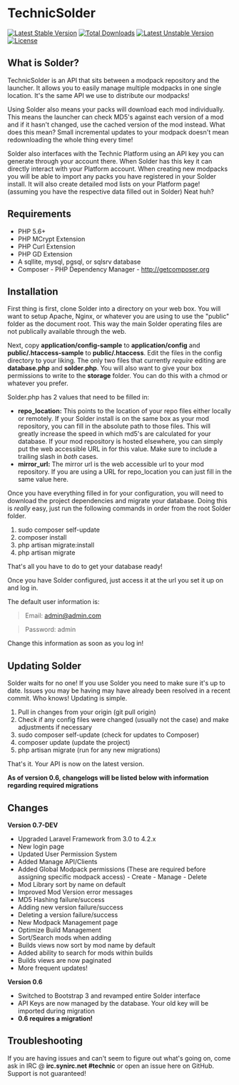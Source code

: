 TechnicSolder
=============

[![Latest Stable Version](https://poser.pugx.org/solder/solder/v/stable.svg)](https://packagist.org/packages/solder/solder) [![Total Downloads](https://poser.pugx.org/solder/solder/downloads.svg)](https://packagist.org/packages/solder/solder) [![Latest Unstable Version](https://poser.pugx.org/solder/solder/v/unstable.svg)](https://packagist.org/packages/solder/solder) [![License](https://poser.pugx.org/solder/solder/license.svg)](https://packagist.org/packages/solder/solder)

What is Solder?
--------------

TechnicSolder is an API that sits between a modpack repository and the launcher. It allows you to easily manage multiple modpacks in one single location. It's the same API we use to distribute our modpacks!

Using Solder also means your packs will download each mod individually. This means the launcher can check MD5's against each version of a mod and if it hasn't changed, use the cached version of the mod instead. What does this mean? Small incremental updates to your modpack doesn't mean redownloading the whole thing every time!

Solder also interfaces with the Technic Platform using an API key you can generate through your account there. When Solder has this key it can directly interact with your Platform account. When creating new modpacks you will be able to import any packs you have registered in your Solder install. It will also create detailed mod lists on your Platform page! (assuming you have the respective data filled out in Solder) Neat huh?

Requirements
-------------

* PHP 5.6+ 
* PHP MCrypt Extension
* PHP Curl Extension
* PHP GD Extension
* A sqllite, mysql, pgsql, or sqlsrv database
* Composer - PHP Dependency Manager - http://getcomposer.org

Installation
-------------

First thing is first, clone Solder into a directory on your web box. You will want to setup Apache, Nginx, or whatever you are using to use the "public" folder as the document root. This way the main Solder operating files are not publically available through the web.

Next, copy **application/config-sample** to **application/config** and **public/.htaccess-sample** to **public/.htaccess**. Edit the files in the config directory to your liking. The only two files that currently *require* editing are **database.php** and **solder.php**. You will also want to give your box permissions to write to the **storage** folder. You can do this with a chmod or whatever you prefer.

Solder.php has 2 values that need to be filled in:

* **repo_location:** This points to the location of your repo files either locally or remotely. If your Solder install is on the same box as your mod repository, you can fill in the absolute path to those files. This will greatly increase the speed in which md5's are calculated for your database. If your mod repository is hosted elsewhere, you can simply put the web accessible URL in for this value. Make sure to include a trailing slash in *both* cases.
* **mirror_url:** The mirror url is the web accessible url to your mod repository. If you are using a URL for repo_location you can just fill in the same value here.

Once you have everything filled in for your configuration, you will need to download the project dependencies and migrate your database. Doing this is *really* easy, just run the following commands in order from the root Solder folder.

1. sudo composer self-update
2. composer install
3. php artisan migrate:install
4. php artisan migrate

That's all you have to do to get your database ready!

Once you have Solder configured, just access it at the url you set it up on and log in.

The default user information is:

> Email: admin@admin.com

> Password: admin

Change this information as soon as you log in!

Updating Solder
---------------

Solder waits for no one! If you use Solder you need to make sure it's up to date. Issues you may be having may have already been resolved in a recent commit. Who knows! Updating is simple.

1. Pull in changes from your origin (git pull origin)
2. Check if any config files were changed (usually not the case) and make adjustments if necessary
3. sudo composer self-update (check for updates to Composer)
4. composer update (update the project)
5. php artisan migrate (run for any new migrations)

That's it. Your API is now on the latest version.

**As of version 0.6, changelogs will be listed below with information regarding required migrations**

Changes
---------------

**Version 0.7-DEV**

-  Upgraded Laravel Framework from 3.0 to 4.2.x
-  New login page
-  Updated User Permission System
  -  Added Manage API/Clients
  -  Added Global Modpack permissions (These are required before assigning specific modpack access)
    -  Create
    -  Manage
    -  Delete
-  Mod Library sort by name on default
-  Improved Mod Version error messages
  -  MD5 Hashing failure/success
  -  Adding new version failure/success
  -  Deleting a version failure/success
-  New Modpack Management page
-  Optimize Build Management
  -  Sort/Search mods when adding
  -  Builds views now sort by mod name by default
  -  Added ability to search for mods within builds
  -  Builds views are now paginated
-  More frequent updates!

**Version 0.6**

-  Switched to Bootstrap 3 and revamped entire Solder interface
-  API Keys are now managed by the database. Your old key will be imported during migration
-  **0.6 requires a migration!**

Troubleshooting
---------------

If you are having issues and can't seem to figure out what's going on, come ask in IRC @ **irc.synirc.net #technic** or open an issue here on GitHub. Support is not guaranteed!